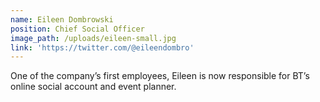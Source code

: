 ```yaml
---
name: Eileen Dombrowski
position: Chief Social Officer
image_path: /uploads/eileen-small.jpg
link: 'https://twitter.com/@eileendombro'
---
```



One of the company’s first employees, Eileen is now responsible for BT’s online social account and event planner.